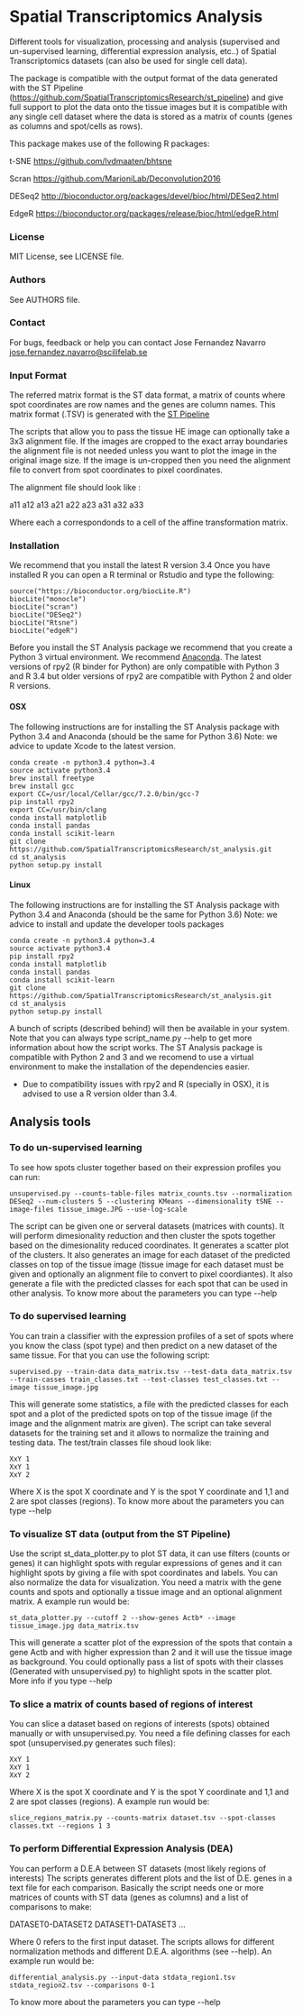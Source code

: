 # Spatial Transcriptomics Analysis 

Different tools for visualization, processing and analysis (supervised and un-supervised learning,
differential expression analysis, etc..) of Spatial Transcriptomics datasets (can also be used for single cell data).

The package is compatible with the output format of the data generated with the
ST Pipeline (https://github.com/SpatialTranscriptomicsResearch/st_pipeline) and give full
support to plot the data onto the tissue images but it is compatible with any single cell dataset
where the data is stored as a matrix of counts (genes as columns and spot/cells as rows).

This package makes use of the following R packages:

t-SNE
https://github.com/lvdmaaten/bhtsne

Scran
https://github.com/MarioniLab/Deconvolution2016

DESeq2
http://bioconductor.org/packages/devel/bioc/html/DESeq2.html

EdgeR
https://bioconductor.org/packages/release/bioc/html/edgeR.html

### License
MIT License, see LICENSE file.

### Authors
See AUTHORS file.

### Contact
For bugs, feedback or help you can contact Jose Fernandez Navarro <jose.fernandez.navarro@scilifelab.se>

### Input Format
The referred matrix format is the ST data format, a matrix of counts where spot coordinates are row names
and the genes are column names. This matrix format (.TSV) is generated with the
[ST Pipeline](https://github.com/SpatialTranscriptomicsResearch/st_pipeline)

The scripts that allow you to pass the tissue HE image can optionally take a 3x3 alignment file.
If the images are cropped to the exact array boundaries the alignment file is not needed
unless you want to plot the image in the original image size. If the image is un-cropped
then you need the alignment file to convert from spot coordinates to pixel coordinates.

The alignment file should look like :

a11 a12 a13 a21 a22 a23 a31 a32 a33

Where each a correspondonds to a cell of the affine transformation matrix.

### Installation

We recommend that you install the latest R version 3.4 Once you have installed R you can open
a R terminal or Rstudio and type the following:

    source("https://bioconductor.org/biocLite.R")
    biocLite("monocle")
    biocLite("scran")
    biocLite("DESeq2")
    biocLite("Rtsne")
    biocLite("edgeR")
    
Before you install the ST Analysis package we recommend that you create a Python 3 virtual
environment. We recommend [Anaconda](https://anaconda.org/anaconda/python).
The latest versions of rpy2 (R binder for Python) are only compatible with Python 3 and R 3.4 but
older versions of rpy2 are compatible with Python 2 and older R versions.

#### OSX
The following instructions are for installing the ST Analysis package with Python 3.4 and Anaconda
(should be the same for Python 3.6)
Note: we advice to update Xcode to the latest version.

    conda create -n python3.4 python=3.4
    source activate python3.4
    brew install freetype
    brew install gcc
    export CC=/usr/local/Cellar/gcc/7.2.0/bin/gcc-7
    pip install rpy2
    export CC=/usr/bin/clang
    conda install matplotlib
    conda install pandas
    conda install scikit-learn
    git clone https://github.com/SpatialTranscriptomicsResearch/st_analysis.git
    cd st_analysis
    python setup.py install

#### Linux
The following instructions are for installing the ST Analysis package with Python 3.4 and Anaconda
(should be the same for Python 3.6)
Note: we advice to install and update the developer tools packages

    conda create -n python3.4 python=3.4
    source activate python3.4
    pip install rpy2
    conda install matplotlib
    conda install pandas
    conda install scikit-learn
    git clone https://github.com/SpatialTranscriptomicsResearch/st_analysis.git
    cd st_analysis
    python setup.py install

A bunch of scripts (described behind) will then be available in your system.
Note that you can always type script_name.py --help to get more information
about how the script works. 
The ST Analysis package is compatible with Python 2 and 3 and we recomend to use
a virtual environment to make the installation of the dependencies easier. 

* Due to compatibility issues with rpy2 and R (specially in OSX), it is advised to use a R version older than 3.4. 

## Analysis tools

### To do un-supervised learning
To see how spots cluster together based on their expression profiles you can run:

    unsupervised.py --counts-table-files matrix_counts.tsv --normalization DESeq2 --num-clusters 5 --clustering KMeans --dimensionality tSNE --image-files tissue_image.JPG --use-log-scale 
    
The script can be given one or serveral datasets (matrices with counts). It will perform dimesionality reduction
and then cluster the spots together based on the dimesionality reduced coordinates.
It generates a scatter plot of the clusters. It also generates an image for
each dataset of the predicted classes on top of the tissue image (tissue image for each dataset must be given and optionally
an alignment file to convert to pixel coordiantes).
It also generate a file with the predicted classes for each spot that can be used in other analysis.
To know more about the parameters you can type --help

### To do supervised learning
You can train a classifier with the expression profiles of a set of spots
where you know the class (spot type) and then predict on a new dataset
of the same tissue. For that you can use the following script:

    supervised.py --train-data data_matrix.tsv --test-data data_matrix.tsv --train-casses train_classes.txt --test-classes test_classes.txt --image tissue_image.jpg
    
This will generate some statistics, a file with the predicted classes for each spot and a plot of
the predicted spots on top of the tissue image (if the image and the alignment matrix are given).
The script can take several datasets for the training set and it allows to normalize the training and testing data.
The test/train classes file shoud look like:

    XxY 1
    XxY 1
    XxY 2

Where X is the spot X coordinate and Y is the spot Y coordinate and 1,1 and 2 are
spot classes (regions).
To know more about the parameters you can type --help

### To visualize ST data (output from the ST Pipeline) 
Use the script st_data_plotter.py to plot ST data, it can use
filters (counts or genes) it can highlight spots with regular expressions
of genes and it can highlight spots by giving a file with spot coordinates
and labels. You can also normalize the data for visualization.
You need a matrix with the gene counts and spots and optionally
a tissue image and an optional alignment matrix. A example run would be:

    st_data_plotter.py --cutoff 2 --show-genes Actb* --image tissue_image.jpg data_matrix.tsv
    
This will generate a scatter plot of the expression of the spots that contain a gene Actb and
with higher expression than 2 and it will use the tissue image as background.
You could optionally pass a list of spots with their classes (Generated with unsupervised.py)
to highlight spots in the scatter plot. More info if you type --help
  
### To slice a matrix of counts based of regions of interest
You can slice a dataset based on regions of interests (spots) obtained
manually or with unsupervised.py. You need a file defining classes for each spot
(unsupervised.py generates such files):

    XxY 1
    XxY 1
    XxY 2

Where X is the spot X coordinate and Y is the spot Y coordinate and 1,1 and 2 are
spot classes (regions).
A example run would be:

    slice_regions_matrix.py --counts-matrix dataset.tsv --spot-classes classes.txt --regions 1 3

### To perform Differential Expression Analysis (DEA)
You can perform a D.E.A between ST datasets (most likely regions of interests)
The scripts generates different plots and the list of D.E. genes in a text file for each comparison.
Basically the script needs one or more matrices of counts with ST data (genes as columns) and a list
of comparisons to make:

DATASET0-DATASET2 DATASET1-DATASET3 ...

Where 0 refers to the first input dataset. The scripts allows for different normalization methods and
different D.E.A. algorithms (see --help). An example run would be:

    differential_analysis.py --input-data stdata_region1.tsv stdata_region2.tsv --comparisons 0-1
    
To know more about the parameters you can type --help
